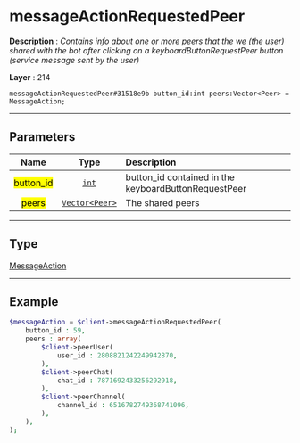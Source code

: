 # messageActionRequestedPeer

**Description** : *Contains info about one or more peers that the we \(the user\) shared with the bot after clicking on a keyboardButtonRequestPeer button \(service message sent by the user\)*

**Layer** : 214

```tl
messageActionRequestedPeer#31518e9b button_id:int peers:Vector<Peer> = MessageAction;
```

---

## Parameters

| Name | Type | Description |
| :---: | :---: | :--- |
| <mark>button_id</mark> | [`int`](type/int) | button_id contained in the keyboardButtonRequestPeer |
| <mark>peers</mark> | [`Vector<Peer>`](type/Peer) | The shared peers |

---

## Type

[MessageAction](type/MessageAction)

---

## Example

```php
$messageAction = $client->messageActionRequestedPeer(
	button_id : 59,
	peers : array(
		$client->peerUser(
			user_id : 2808821242249942870,
		),
		$client->peerChat(
			chat_id : 7871692433256292918,
		),
		$client->peerChannel(
			channel_id : 6516782749368741096,
		),
	),
);
```